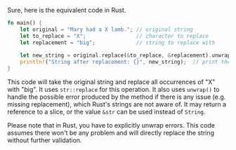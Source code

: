 Sure, here is the equivalent code in Rust.

```rust
fn main() {
    let original = "Mary had a X lamb."; // original string
    let to_replace = "X";                // character to replace
    let replacement = "big";             // string to replace with
    
    let new_string = original.replace(&to_replace, &replacement).unwrap();
    println!("String after replacement: {}", new_string);  // print the replaced string
}
```
This code will take the original string and replace all occurrences of "X" with "big". It uses `str::replace` for this operation. It also uses `unwrap()` to handle the possible error produced by the method if there is any issue (e.g. missing replacement), which Rust's strings are not aware of. It may return a reference to a slice, or the value `&str` can be used instead of `String`.

Please note that in Rust, you have to explicitly unwrap errors. This code assumes there won't be any problem and will directly replace the string without further validation.
